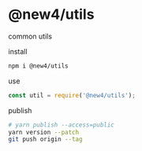 # @new4/utils

common utils

install

```bash
npm i @new4/utils
```

use

```js
const util = require('@new4/utils');
```

publish

```bash
# yarn publish --access=public
yarn version --patch
git push origin --tag
```

